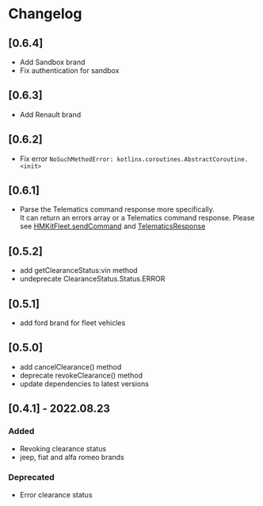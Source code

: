 # Changelog

## [0.6.4]
- Add Sandbox brand
- Fix authentication for sandbox

## [0.6.3]
- Add Renault brand

## [0.6.2]
- Fix error `NoSuchMethodError: kotlinx.coroutines.AbstractCoroutine.<init>`

## [0.6.1]

- Parse the Telematics command response more specifically.   
  It can return an errors array or a Telematics command response. Please
  see [HMKitFleet.sendCommand](hmkit-fleet/src/main/kotlin/HMKitFleet.kt)
  and  [TelematicsResponse](hmkit-fleet/src/main/kotlin/network/Response.kt)

## [0.5.2]
- add getClearanceStatus:vin method
- undeprecate ClearanceStatus.Status.ERROR

## [0.5.1]

- add ford brand for fleet vehicles

## [0.5.0]

- add cancelClearance() method
- deprecate revokeClearance() method
- update dependencies to latest versions

## [0.4.1] - 2022.08.23

### Added

- Revoking clearance status
- jeep, fiat and alfa romeo brands

### Deprecated

- Error clearance status
